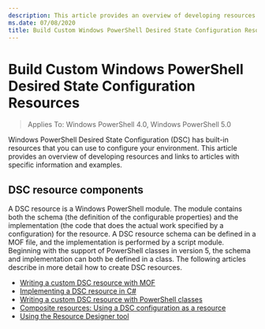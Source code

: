```yaml
---
description: This article provides an overview of developing resources and links to articles with specific information and examples.
ms.date: 07/08/2020
title: Build Custom Windows PowerShell Desired State Configuration Resources
---
```


# Build Custom Windows PowerShell Desired State Configuration Resources

> Applies To: Windows PowerShell 4.0, Windows PowerShell 5.0

Windows PowerShell Desired State Configuration (DSC) has built-in resources that you can use to
configure your environment. This article provides an overview of developing resources and links to
articles with specific information and examples.

## DSC resource components

A DSC resource is a Windows PowerShell module. The module contains both the schema (the definition
of the configurable properties) and the implementation (the code that does the actual work specified
by a configuration) for the resource. A DSC resource schema can be defined in a MOF file, and the
implementation is performed by a script module. Beginning with the support of PowerShell classes in
version 5, the schema and implementation can both be defined in a class. The following articles
describe in more detail how to create DSC resources.

- [Writing a custom DSC resource with MOF](authoringResourceMOF.md)
- [Implementing a DSC resource in C#](authoringResourceMofCS.md)
- [Writing a custom DSC resource with PowerShell classes](authoringResourceClass.md)
- [Composite resources: Using a DSC configuration as a resource](authoringResourceComposite.md)
- [Using the Resource Designer tool](authoringResourceMofDesigner.md)
